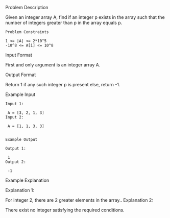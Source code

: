 Problem Description

Given an integer array A, find if an integer p exists in the array such that the number of integers greater than p in the array equals p.


    
    Problem Constraints
    
    1 <= |A| <= 2*10^5
    -10^8 <= A[i] <= 10^8


Input Format

First and only argument is an integer array A.



Output Format

Return 1 if any such integer p is present else, return -1.



Example Input
    
    Input 1:
    
     A = [3, 2, 1, 3]
    Input 2:
    
     A = [1, 1, 3, 3]
    
    
    Example Output
    
    Output 1:
    
     1
    Output 2:
    
     -1


Example Explanation

Explanation 1:

 For integer 2, there are 2 greater elements in the array..
Explanation 2:

 There exist no integer satisfying the required conditions.